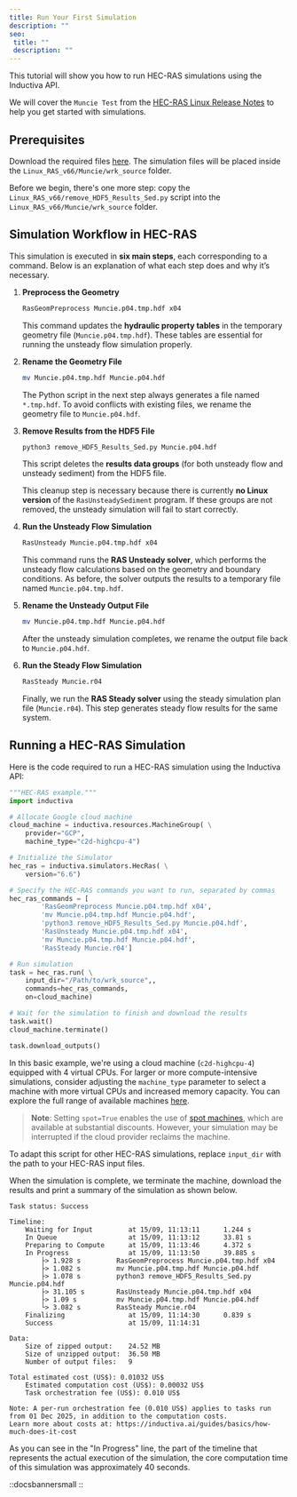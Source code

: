```yaml
---
title: Run Your First Simulation
description: ""
seo:
 title: ""
 description: ""
---
```


This tutorial will show you how to run HEC-RAS simulations using the Inductiva API.

We will cover the `Muncie Test` from the [HEC-RAS Linux Release Notes](https://www.hec.usace.army.mil/software/hec-ras/documentation/HEC-RAS_66_Linux_Build_Release_Notes.pdf) to help you get started with simulations.

## Prerequisites
Download the required files [here](https://www.hec.usace.army.mil/software/hec-ras/downloads/Linux_RAS_v66.zip). The simulation files will be placed inside the `Linux_RAS_v66/Muncie/wrk_source` folder.

Before we begin, there's one more step: copy the
`Linux_RAS_v66/remove_HDF5_Results_Sed.py` script into the
`Linux_RAS_v66/Muncie/wrk_source` folder.

## Simulation Workflow in HEC-RAS
This simulation is executed in **six main steps**, each corresponding to a command. Below is an explanation of what each step does and why it’s necessary.

1. **Preprocess the Geometry**

   ```bash
   RasGeomPreprocess Muncie.p04.tmp.hdf x04
   ```

   This command updates the **hydraulic property tables** in the temporary geometry file (`Muncie.p04.tmp.hdf`). These tables are essential for running the unsteady flow simulation properly.

2. **Rename the Geometry File**

   ```bash
   mv Muncie.p04.tmp.hdf Muncie.p04.hdf
   ```

   The Python script in the next step always generates a file named `*.tmp.hdf`. To avoid conflicts with existing files, we rename the geometry file to `Muncie.p04.hdf`.

3. **Remove Results from the HDF5 File**

   ```bash
   python3 remove_HDF5_Results_Sed.py Muncie.p04.hdf
   ```

   This script deletes the **results data groups** (for both unsteady flow and unsteady sediment) from the HDF5 file.

   This cleanup step is necessary because there is currently **no Linux version** of the `RasUnsteadySediment` program. If these groups are not removed, the unsteady simulation will fail to start correctly.

4. **Run the Unsteady Flow Simulation**

   ```bash
   RasUnsteady Muncie.p04.tmp.hdf x04
   ```

   This command runs the **RAS Unsteady solver**, which performs the unsteady flow calculations based on the geometry and boundary conditions. As before, the solver outputs the results to a temporary file named `Muncie.p04.tmp.hdf`.

5. **Rename the Unsteady Output File**

   ```bash
   mv Muncie.p04.tmp.hdf Muncie.p04.hdf
   ```

   After the unsteady simulation completes, we rename the output file back to `Muncie.p04.hdf`.

6. **Run the Steady Flow Simulation**

   ```bash
   RasSteady Muncie.r04
   ```

   Finally, we run the **RAS Steady solver** using the steady simulation plan file (`Muncie.r04`). This step generates steady flow results for the same system.

## Running a HEC-RAS Simulation
Here is the code required to run a HEC-RAS simulation using the Inductiva API:

```python
"""HEC-RAS example."""
import inductiva

# Allocate Google cloud machine
cloud_machine = inductiva.resources.MachineGroup( \
	provider="GCP",
	machine_type="c2d-highcpu-4")

# Initialize the Simulator
hec_ras = inductiva.simulators.HecRas( \
	version="6.6")

# Specify the HEC-RAS commands you want to run, separated by commas
hec_ras_commands = [
		'RasGeomPreprocess Muncie.p04.tmp.hdf x04',
		'mv Muncie.p04.tmp.hdf Muncie.p04.hdf',
		'python3 remove_HDF5_Results_Sed.py Muncie.p04.hdf',
		'RasUnsteady Muncie.p04.tmp.hdf x04',
		'mv Muncie.p04.tmp.hdf Muncie.p04.hdf',
		'RasSteady Muncie.r04']

# Run simulation
task = hec_ras.run( \
	input_dir="/Path/to/wrk_source",,
	commands=hec_ras_commands,
	on=cloud_machine)

# Wait for the simulation to finish and download the results
task.wait()
cloud_machine.terminate()

task.download_outputs()
```

In this basic example, we're using a cloud machine (`c2d-highcpu-4`) equipped with 4 virtual CPUs.
For larger or more compute-intensive simulations, consider adjusting the `machine_type` parameter to select
a machine with more virtual CPUs and increased memory capacity. You can explore the full range of available machines [here](https://console.inductiva.ai/machine-groups/instance-types).

> **Note**: Setting `spot=True` enables the use of [spot machines](..machines/spot-machines), which are available at substantial discounts.
> However, your simulation may be interrupted if the cloud provider reclaims the machine.

To adapt this script for other HEC-RAS simulations, replace `input_dir` with the
path to your HEC-RAS input files.

When the simulation is complete, we terminate the machine, download the results and print a summary of the simulation as shown below.

```
Task status: Success

Timeline:
	Waiting for Input         at 15/09, 11:13:11      1.244 s
	In Queue                  at 15/09, 11:13:12      33.81 s
	Preparing to Compute      at 15/09, 11:13:46      4.372 s
	In Progress               at 15/09, 11:13:50      39.885 s
		├> 1.928 s         RasGeomPreprocess Muncie.p04.tmp.hdf x04
		├> 1.082 s         mv Muncie.p04.tmp.hdf Muncie.p04.hdf
		├> 1.078 s         python3 remove_HDF5_Results_Sed.py Muncie.p04.hdf
		├> 31.105 s        RasUnsteady Muncie.p04.tmp.hdf x04
		├> 1.09 s          mv Muncie.p04.tmp.hdf Muncie.p04.hdf
		└> 3.082 s         RasSteady Muncie.r04
	Finalizing                at 15/09, 11:14:30      0.839 s
	Success                   at 15/09, 11:14:31

Data:
	Size of zipped output:    24.52 MB
	Size of unzipped output:  36.50 MB
	Number of output files:   9

Total estimated cost (US$): 0.01032 US$
	Estimated computation cost (US$): 0.00032 US$
	Task orchestration fee (US$): 0.010 US$

Note: A per-run orchestration fee (0.010 US$) applies to tasks run from 01 Dec 2025, in addition to the computation costs.
Learn more about costs at: https://inductiva.ai/guides/basics/how-much-does-it-cost
```

As you can see in the "In Progress" line, the part of the timeline that represents the actual execution of
the simulation, the core computation time of this simulation was approximately 40 seconds.

::docsbannersmall
::
